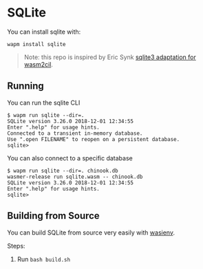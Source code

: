 # SQLite

You can install sqlite with:

```shell
wapm install sqlite
```

> Note: this repo is inspired by Eric Synk [sqlite3 adaptation for wasm2cil](https://github.com/ericsink/wasm2cil/tree/master/sqlite3).

## Running

You can run the sqlite CLI

```shell
$ wapm run sqlite --dir=.
SQLite version 3.26.0 2018-12-01 12:34:55
Enter ".help" for usage hints.
Connected to a transient in-memory database.
Use ".open FILENAME" to reopen on a persistent database.
sqlite>
```

You can also connect to a specific database

```shell
$ wapm run sqlite --dir=. chinook.db
wasmer-release run sqlite.wasm -- chinook.db
SQLite version 3.26.0 2018-12-01 12:34:55
Enter ".help" for usage hints.
sqlite>
```


## Building from Source

You can build SQLite from source very easily with [wasienv](https://github.com/wasienv/wasienv).

Steps:
1. Run `bash build.sh`

